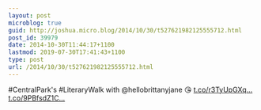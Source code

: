 ```yaml
---
layout: post
microblog: true
guid: http://joshua.micro.blog/2014/10/30/t527621982125555712.html
post_id: 39979
date: 2014-10-30T11:44:17+1100
lastmod: 2019-07-30T17:41:43+1100
type: post
url: /2014/10/30/t527621982125555712.html
---
```

#CentralPark's #LiteraryWalk with @hellobrittanyjane 😘 [t.co/r3TyUpGXq...](http://t.co/r3TyUpGXqT) [t.co/9PBfsdZ1C...](http://t.co/9PBfsdZ1Cb)
